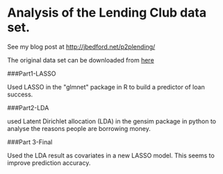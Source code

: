 Analysis of the Lending Club data set. 
===

See my blog post at http://jbedford.net/p2plending/


The original data set can be downloaded from [here](https://www.lendingclub.com/info/download-data.action)



###Part1-LASSO

Used LASSO in the "glmnet" package in R to build a predictor of loan success. 



###Part2-LDA

used Latent Dirichlet allocation (LDA) in the gensim package in python to analyse the reasons people are borrowing money. 


###Part 3-Final

Used the LDA result as covariates in a new LASSO model. This seems to improve prediction accuracy.



